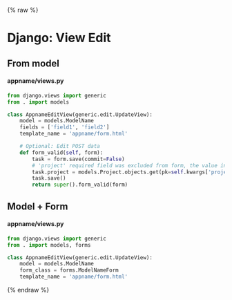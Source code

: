 {% raw %}

# Django: View Edit

## From model

#### appname/views.py
```python
from django.views import generic
from . import models

class AppnameEditView(generic.edit.UpdateView):
    model = models.ModelName
    fields = ['field1', 'field2']
    template_name = 'appname/form.html'

    # Optional: Edit POST data
    def form_valid(self, form):
        task = form.save(commit=False)
        # 'project' required field was excluded from form, the value in the URL is used instead
        task.project = models.Project.objects.get(pk=self.kwargs['project_id'])
        task.save()
        return super().form_valid(form)
```

## Model + Form

#### appname/views.py
```python
from django.views import generic
from . import models, forms

class AppnameEditView(generic.edit.UpdateView):
    model = models.ModelName
    form_class = forms.ModelNameForm
    template_name = 'appname/form.html'
```

{% endraw %}
